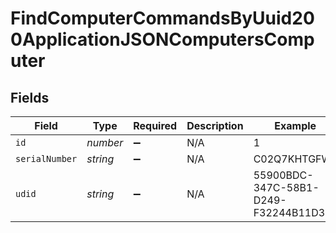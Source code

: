 # FindComputerCommandsByUuid200ApplicationJSONComputersComputer


## Fields

| Field                                | Type                                 | Required                             | Description                          | Example                              |
| ------------------------------------ | ------------------------------------ | ------------------------------------ | ------------------------------------ | ------------------------------------ |
| `id`                                 | *number*                             | :heavy_minus_sign:                   | N/A                                  | 1                                    |
| `serialNumber`                       | *string*                             | :heavy_minus_sign:                   | N/A                                  | C02Q7KHTGFWF                         |
| `udid`                               | *string*                             | :heavy_minus_sign:                   | N/A                                  | 55900BDC-347C-58B1-D249-F32244B11D30 |